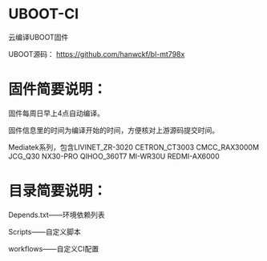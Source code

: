 # UBOOT-CI
云编译UBOOT固件

UBOOT源码：
https://github.com/hanwckf/bl-mt798x

# 固件简要说明：

固件每周日早上4点自动编译。

固件信息里的时间为编译开始的时间，方便核对上游源码提交时间。

Mediatek系列，包含LIVINET_ZR-3020 CETRON_CT3003 CMCC_RAX3000M JCG_Q30 NX30-PRO QIHOO_360T7 MI-WR30U REDMI-AX6000

# 目录简要说明：

Depends.txt——环境依赖列表

Scripts——自定义脚本

workflows——自定义CI配置
